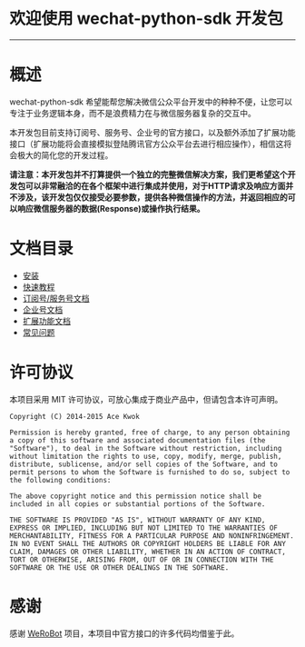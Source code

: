 # 欢迎使用 wechat-python-sdk 开发包

------

# 概述

wechat-python-sdk 希望能帮您解决微信公众平台开发中的种种不便，让您可以专注于业务逻辑本身，而不是浪费精力在与微信服务器复杂的交互中。

本开发包目前支持订阅号、服务号、企业号的官方接口，以及额外添加了扩展功能接口（扩展功能将会直接模拟登陆腾讯官方公众平台去进行相应操作），相信这将会极大的简化您的开发过程。

**请注意：本开发包并不打算提供一个独立的完整微信解决方案，我们更希望这个开发包可以非常融洽的在各个框架中进行集成并使用，对于HTTP请求及响应方面并不涉及，该开发包仅仅接受必要参数，提供各种微信操作的方法，并返回相应的可以响应微信服务器的数据(Response)或操作执行结果。**

# 文档目录

* [安装](install.md)
* [快速教程](quickstart.md)
* [订阅号/服务号文档](subscribe_service.md)
* [企业号文档](corp.md)
* [扩展功能文档](ext.md)
* [常见问题](faq.md)

# 许可协议

本项目采用 MIT 许可协议，可放心集成于商业产品中，但请包含本许可声明。

    Copyright (C) 2014-2015 Ace Kwok
    
    Permission is hereby granted, free of charge, to any person obtaining a copy of this software and associated documentation files (the "Software"), to deal in the Software without restriction, including without limitation the rights to use, copy, modify, merge, publish, distribute, sublicense, and/or sell copies of the Software, and to permit persons to whom the Software is furnished to do so, subject to the following conditions:
    
    The above copyright notice and this permission notice shall be included in all copies or substantial portions of the Software.
    
    THE SOFTWARE IS PROVIDED "AS IS", WITHOUT WARRANTY OF ANY KIND, EXPRESS OR IMPLIED, INCLUDING BUT NOT LIMITED TO THE WARRANTIES OF MERCHANTABILITY, FITNESS FOR A PARTICULAR PURPOSE AND NONINFRINGEMENT. IN NO EVENT SHALL THE AUTHORS OR COPYRIGHT HOLDERS BE LIABLE FOR ANY CLAIM, DAMAGES OR OTHER LIABILITY, WHETHER IN AN ACTION OF CONTRACT, TORT OR OTHERWISE, ARISING FROM, OUT OF OR IN CONNECTION WITH THE SOFTWARE OR THE USE OR OTHER DEALINGS IN THE SOFTWARE.

# 感谢

感谢 [WeRoBot](https://github.com/whtsky/WeRoBot) 项目，本项目中官方接口的许多代码均借鉴于此。